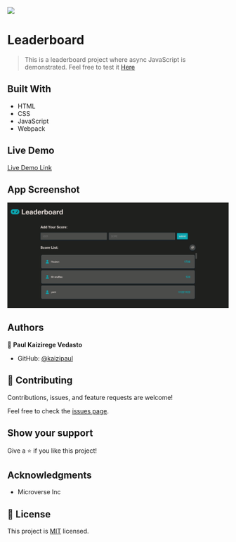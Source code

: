 ![](https://img.shields.io/badge/Microverse-blueviolet)

# Leaderboard

> This is a leaderboard project where async JavaScript is demonstrated.
> Feel free to test it [Here](https://kaizipaul.github.io/leaderboard-with-async/)


## Built With

- HTML
- CSS
- JavaScript
- Webpack

## Live Demo

[Live Demo Link](https://kaizipaul.github.io/leaderboard-with-async/)

## App Screenshot
![app-screenshot](src/assets/leaderboard.png)

## Authors

👤 **Paul Kaizirege Vedasto**

- GitHub: [@kaizipaul](https://github.com/kaizipaul)

## 🤝 Contributing

Contributions, issues, and feature requests are welcome!

Feel free to check the [issues page](../../issues/).

## Show your support

Give a ⭐️ if you like this project!

## Acknowledgments

- Microverse Inc

## 📝 License

This project is [MIT](./LICENSE) licensed.
